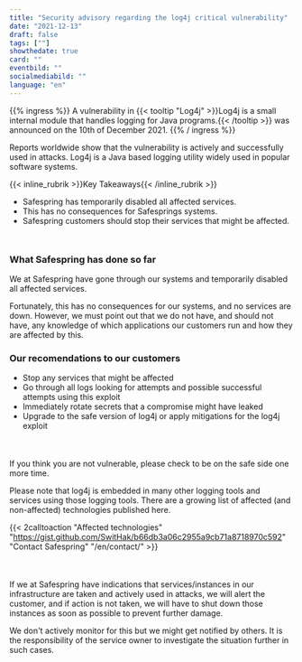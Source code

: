 ```yaml
---
title: "Security advisory regarding the log4j critical vulnerability"
date: "2021-12-13"
draft: false
tags: [""]
showthedate: true
card: ""
eventbild: ""
socialmediabild: ""
language: "en"
---
```


{{% ingress %}}
A vulnerability in {{< tooltip "Log4j" >}}Log4j is a small internal module that handles logging for Java programs.{{< /tooltip >}} was announced on the 10th of December 2021.
{{% / ingress %}}

Reports worldwide show that the vulnerability is actively and successfully used in attacks. Log4j is a Java based logging utility widely used in popular software systems.

{{< inline_rubrik >}}Key Takeaways{{< /inline_rubrik >}}

- Safespring has temporarily disabled all affected services.
- This has no consequences for Safesprings systems.
- Safespring customers should stop their services that might be affected.

<div style="margin-bottom:50px;"></div>


### What Safespring has done so far

We at Safespring have gone through our systems and temporarily disabled all affected services.

Fortunately, this has no consequences for our systems, and no services are down. However, we must point out that we do not have, and should not have, any knowledge of which applications our customers run and how they are affected by this.

### Our recomendations to our customers

- Stop any services that might be affected
- Go through all logs looking for attempts and possible successful attempts using this exploit
- Immediately rotate secrets that a compromise might have leaked
- Upgrade to the safe version of log4j or apply mitigations for the log4j exploit

<div style="margin-bottom:50px;"></div>


If you think you are not vulnerable, please check to be on the safe side one more time.

Please note that log4j is embedded in many other logging tools and services using those logging tools. There are a growing list of affected (and non-affected) technologies published here.

{{< 2calltoaction "Affected technologies" "https://gist.github.com/SwitHak/b66db3a06c2955a9cb71a8718970c592" "Contact Safespring" "/en/contact/" >}}

<div style="margin-bottom:50px;"></div>

If we at Safespring have indications that services/instances in our infrastructure are taken and actively used in attacks, we will alert the customer, and if action is not taken, we will have to shut down those instances as soon as possible to prevent further damage.

We don't actively monitor for this but we might get notified by others. It is the responsibility of the service owner to investigate the situation further in such cases.
